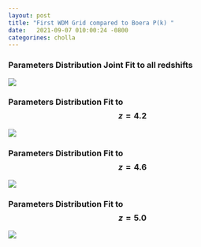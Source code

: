```yaml
---
layout: post
title: "First WDM Grid compared to Boera P(k) "
date:   2021-09-07 010:00:24 -0800
categorines: cholla
---
```





### Parameters Distribution Joint Fit to all redshifts 


<img src="{{ site.url }}assets/images/corner_wdm_boera.png"> 



### Parameters Distribution Fit to $$z=4.2$$
 
<img src="{{ site.url }}assets/images/corner_wdm_boera_r0.png"> 

### Parameters Distribution Fit to $$z=4.6$$
 
<img src="{{ site.url }}assets/images/corner_wdm_boera_r1.png"> 

### Parameters Distribution Fit to $$z=5.0$$
 
<img src="{{ site.url }}assets/images/corner_wdm_boera_r2.png"> 

<!-- 

### Power Spectrum 

<img src="{{ site.url }}assets/images/flux_ps_difference_zreion5p4.png"> 


### Power Spectrum Difference

<img src="{{ site.url }}assets/images/flux_ps_difference_zreion5p4.png">  -->



